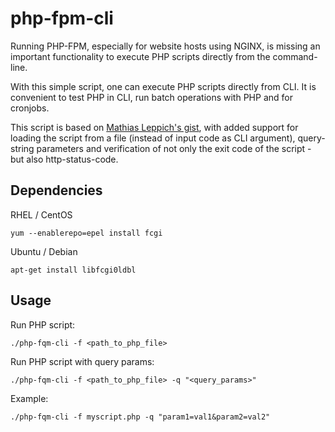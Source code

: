 # php-fpm-cli

Running PHP-FPM, especially for website hosts using NGINX, is missing an important functionality to execute PHP scripts directly from the command-line.

With this simple script, one can execute PHP scripts directly from CLI. It is convenient to test PHP in CLI, run batch operations with PHP and for cronjobs.

This script is based on [Mathias Leppich's gist][1], with added support for loading the script from a file (instead of input code as CLI argument), query-string parameters and verification of not only the exit code of the script - but also http-status-code.

## Dependencies

RHEL / CentOS
```shell script
yum --enablerepo=epel install fcgi
```

Ubuntu / Debian
```shell script
apt-get install libfcgi0ldbl
```

## Usage

Run PHP script:
```shell script
./php-fqm-cli -f <path_to_php_file>
```

Run PHP script with query params:
```shell script
./php-fqm-cli -f <path_to_php_file> -q "<query_params>"
```

Example:
```shell script
./php-fqm-cli -f myscript.php -q "param1=val1&param2=val2"
```

[1]: https://gist.github.com/muhqu/91497df3a110f594b992